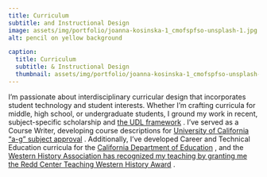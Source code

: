 ```yaml
---
title: Curriculum
subtitle: and Instructional Design
image: assets/img/portfolio/joanna-kosinska-1_cmofspfso-unsplash-1.jpg
alt: pencil on yellow background 

caption:
  title: Curriculum 
  subtitle: & Instructional Design
  thumbnail: assets/img/portfolio/joanna-kosinska-1_cmofspfso-unsplash-1.jpg
---
```

I’m passionate about interdisciplinary curricular design that incorporates student technology and student interests. Whether I’m crafting curricula for middle, high school, or undergraduate students, I ground my work in recent, subject-specific scholarship and [ the UDL framework](http://www.cast.org/our-work/about-udl.html?utm_source=udlguidelines&utm_medium=web&utm_campaign=none&utm_content=homepage#.XyNaPvhKjCA) . I’ve served as a Course Writer, developing course descriptions for [ University of California “a-g” subject approval](https://hs-articulation.ucop.edu/agcmp#/login) . Additionally, I’ve developed Career and Technical Education curricula for the [ California Department of Education](https://www.cteonline.org/) , and the [ Western History Association has recognized my teaching by granting me the Redd Center Teaching Western History Award](https://www.westernhistory.org/awards/redd-center) .
